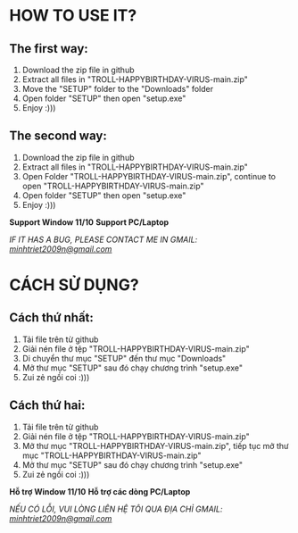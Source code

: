 # HOW TO USE IT?

## The first way:
1) Download the zip file in github
2) Extract all files in "TROLL-HAPPYBIRTHDAY-VIRUS-main.zip"
3) Move the "SETUP" folder to the "Downloads" folder
4) Open folder "SETUP" then open "setup.exe"
5) Enjoy :)))

## The second way:
1) Download the zip file in github
2) Extract all files in "TROLL-HAPPYBIRTHDAY-VIRUS-main.zip"
3) Open Folder "TROLL-HAPPYBIRTHDAY-VIRUS-main.zip", continue to open "TROLL-HAPPYBIRTHDAY-VIRUS-main.zip"
4) Open folder "SETUP" then open "setup.exe"
5) Enjoy :)))

**Support Window 11/10**
**Support PC/Laptop**

*IF IT HAS A BUG, PLEASE CONTACT ME IN GMAIL: minhtriet2009n@gmail.com*


# CÁCH SỬ DỤNG?

## Cách thứ nhất:
1) Tải file trên từ github
2) Giải nén file ở tệp "TROLL-HAPPYBIRTHDAY-VIRUS-main.zip"
3) Di chuyển thư mục "SETUP" đến thư mục "Downloads"
4) Mở thư mục "SETUP" sau đó chạy chương trình "setup.exe"
5) Zui zẻ ngồi coi :)))

## Cách thứ hai:
1) Tải file trên từ github
2) Giải nén file ở tệp "TROLL-HAPPYBIRTHDAY-VIRUS-main.zip"
3) Mở thư mục "TROLL-HAPPYBIRTHDAY-VIRUS-main.zip", tiếp tục mở thư mục "TROLL-HAPPYBIRTHDAY-VIRUS-main.zip"
4) Mở thư mục "SETUP" sau đó chạy chương trình "setup.exe"
5) Zui zẻ ngồi coi :)))

**Hỗ trợ Window 11/10**
**Hỗ trợ các dòng PC/Laptop**

*NẾU CÓ LỖI, VUI LÒNG LIÊN HỆ TÔI QUA ĐỊA CHỈ GMAIL: minhtriet2009n@gmail.com*
